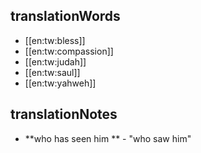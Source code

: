 ## translationWords

* [[en:tw:bless]]
* [[en:tw:compassion]]
* [[en:tw:judah]]
* [[en:tw:saul]]
* [[en:tw:yahweh]]

## translationNotes

* **who has seen him ** - "who saw him"
